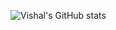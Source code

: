 ![Vishal's GitHub stats](https://github-readme-stats.vercel.app/api?username=vishal-khot&show_icons=true&count_private=true&&theme=tokyonight)
